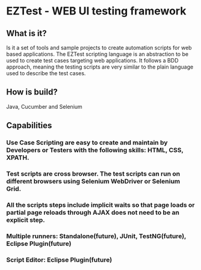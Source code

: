 # EZTest - WEB UI testing framework

## What is it?
Is it a set of tools and sample projects to create automation scripts for web based applications.
The EZTest scripting language is an abstraction to be used to create test cases targeting web applications.
It follows a BDD approach, meaning the testing scripts are very similar to the plain language used to describe the test cases. 


## How is build?
Java, Cucumber and Selenium

## Capabilities
### Use Case Scripting are easy to create and maintain by Developers or Testers with the following skills: HTML, CSS, XPATH.
### Test scripts are cross browser. The test scripts can run on different browsers using Selenium WebDriver or Selenium Grid.
### All the scripts steps include implicit waits so that page loads or partial page reloads through AJAX does not need to be an explicit step.
### Multiple runners: Standalone(future), JUnit, TestNG(future), Eclipse Plugin(future)
### Script Editor: Eclipse Plugin(future)
